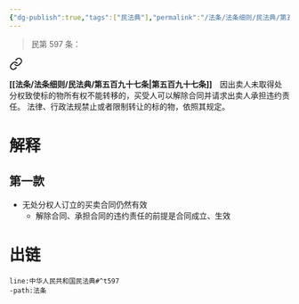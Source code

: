 ```yaml
---
{"dg-publish":true,"tags":["民法典"],"permalink":"/法条/法条细则/民法典/第五百九十七条/","dgPassFrontmatter":true,"created":"2024-11-16T18:11:50.061+08:00","updated":"2024-11-16T18:17:00.787+08:00"}
---
```


>民第 597 条：
<div class="transclusion internal-embed is-loaded"><a class="markdown-embed-link" href="/////#t597" aria-label="Open link"><svg xmlns="http://www.w3.org/2000/svg" width="24" height="24" viewBox="0 0 24 24" fill="none" stroke="currentColor" stroke-width="2" stroke-linecap="round" stroke-linejoin="round" class="svg-icon lucide-link"><path d="M10 13a5 5 0 0 0 7.54.54l3-3a5 5 0 0 0-7.07-7.07l-1.72 1.71"></path><path d="M14 11a5 5 0 0 0-7.54-.54l-3 3a5 5 0 0 0 7.07 7.07l1.71-1.71"></path></svg></a><div class="markdown-embed">



**[[法条/法条细则/民法典/第五百九十七条\|第五百九十七条]]**　因出卖人未取得处分权致使标的物所有权不能转移的，买受人可以解除合同并请求出卖人承担违约责任。
法律、行政法规禁止或者限制转让的标的物，依照其规定。 

</div></div>

# 解释
## 第一款
- 无处分权人订立的买卖合同仍然有效
	- 解除合同、承担合同的违约责任的前提是合同成立、生效
# 出链
```query
line:中华人民共和国民法典#^t597
-path:法条
```
